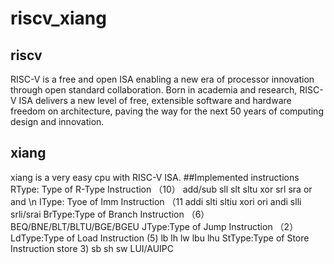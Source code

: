 # riscv_xiang
## riscv
RISC-V is a free and open ISA enabling a new era of processor innovation through open standard collaboration. Born in academia and research, RISC-V ISA delivers a new level of free, extensible software and hardware freedom on architecture, paving the way for the next 50 years of computing design and innovation.
## xiang
xiang is a very easy cpu with RISC-V ISA.
##Implemented instructions
RType: Type of R-Type Instruction （10） add/sub sll slt sltu xor srl sra or and \n
IType: Tyoe of Imm Instruction （11 addi slti sltiu xori ori andi slli srli/srai
BrType:Type of Branch Instruction （6） BEQ/BNE/BLT/BLTU/BGE/BGEU
JType:Type of Jump Instruction （2）
LdType:Type of Load Instruction (5) lb lh lw lbu lhu
StType:Type of Store Instruction store 3) sb sh sw
LUI/AUIPC

